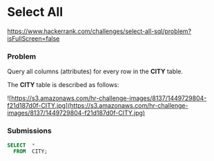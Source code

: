 # Select All

https://www.hackerrank.com/challenges/select-all-sql/problem?isFullScreen=false

### Problem

Query all columns (attributes) for every row in the **CITY** table.

The **CITY** table is described as follows:

![https://s3.amazonaws.com/hr-challenge-images/8137/1449729804-f21d187d0f-CITY.jpg](https://s3.amazonaws.com/hr-challenge-images/8137/1449729804-f21d187d0f-CITY.jpg)

### Submissions

```sql
SELECT  *
  FROM  CITY;
```